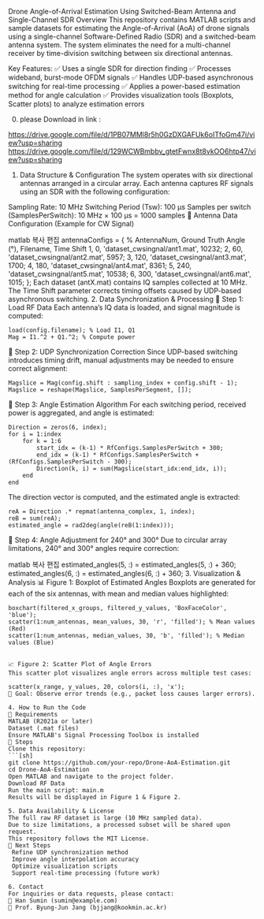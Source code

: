 Drone Angle-of-Arrival Estimation Using Switched-Beam Antenna and Single-Channel SDR
Overview
This repository contains MATLAB scripts and sample datasets for estimating the Angle-of-Arrival (AoA) of drone signals using a single-channel Software-Defined Radio (SDR) and a switched-beam antenna system. The system eliminates the need for a multi-channel receiver by time-division switching between six directional antennas.

Key Features:
✅ Uses a single SDR for direction finding
✅ Processes wideband, burst-mode OFDM signals
✅ Handles UDP-based asynchronous switching for real-time processing
✅ Applies a power-based estimation method for angle calculation
✅ Provides visualization tools (Boxplots, Scatter plots) to analyze estimation errors

0. please Download in link : 

https://drive.google.com/file/d/1PB07MMl8r5h0GzDXGAFUk6oITfoGm47i/view?usp=sharing
https://drive.google.com/file/d/129WCWBmbbv_gtetFwnx8t8vkOO6htp47/view?usp=sharing


1. Data Structure & Configuration
The system operates with six directional antennas arranged in a circular array. Each antenna captures RF signals using an SDR with the following configuration:

Sampling Rate: 10 MHz
Switching Period (Tsw): 100 µs
Samples per switch (SamplesPerSwitch): 10 MHz × 100 µs = 1000 samples
📌 Antenna Data Configuration (Example for CW Signal)

matlab
복사
편집
antennaConfigs = {
    % AntennaNum, Ground Truth Angle (°), Filename, Time Shift
    1, 0, 'dataset_cwsingnal/ant1.mat', 10232;
    2, 60, 'dataset_cwsingnal/ant2.mat', 5957;
    3, 120, 'dataset_cwsingnal/ant3.mat', 1700;
    4, 180, 'dataset_cwsingnal/ant4.mat', 8361;
    5, 240, 'dataset_cwsingnal/ant5.mat', 10538;
    6, 300, 'dataset_cwsingnal/ant6.mat', 1015;
};
Each dataset (antX.mat) contains IQ samples collected at 10 MHz.
The Time Shift parameter corrects timing offsets caused by UDP-based asynchronous switching.
2. Data Synchronization & Processing
🔹 Step 1: Load RF Data
Each antenna’s IQ data is loaded, and signal magnitude is computed:

```[matlab]
load(config.filename); % Load I1, Q1
Mag = I1.^2 + Q1.^2; % Compute power
```

🔹 Step 2: UDP Synchronization Correction
Since UDP-based switching introduces timing drift, manual adjustments may be needed to ensure correct alignment:

```[matlab]
Magslice = Mag(config.shift : sampling_index + config.shift - 1);
Magslice = reshape(Magslice, SamplesPerSegment, []);
```

🔹 Step 3: Angle Estimation Algorithm
For each switching period, received power is aggregated, and angle is estimated:

```[matlab]
Direction = zeros(6, index);
for i = 1:index
    for k = 1:6
        start_idx = (k-1) * RfConfigs.SamplesPerSwitch + 300;
        end_idx = (k-1) * RfConfigs.SamplesPerSwitch + (RfConfigs.SamplesPerSwitch - 300);
        Direction(k, i) = sum(Magslice(start_idx:end_idx, i));
    end
end
```
The direction vector is computed, and the estimated angle is extracted:

```[matlab]
reA = Direction .* repmat(antenna_complex, 1, index);
reB = sum(reA);
estimated_angle = rad2deg(angle(reB(1:index)));
```
🔹 Step 4: Angle Adjustment for 240° and 300°
Due to circular array limitations, 240° and 300° angles require correction:

matlab
복사
편집
estimated_angles(5, :) = estimated_angles(5, :) + 360;
estimated_angles(6, :) = estimated_angles(6, :) + 360;
3. Visualization & Analysis
📊 Figure 1: Boxplot of Estimated Angles
Boxplots are generated for each of the six antennas, with mean and median values highlighted:
```
boxchart(filtered_x_groups, filtered_y_values, 'BoxFaceColor', 'blue');
scatter(1:num_antennas, mean_values, 30, 'r', 'filled'); % Mean values (Red)
scatter(1:num_antennas, median_values, 30, 'b', 'filled'); % Median values (Blue)


📈 Figure 2: Scatter Plot of Angle Errors
This scatter plot visualizes angle errors across multiple test cases:

scatter(x_range, y_values, 20, colors(i, :), 'x');
📌 Goal: Observe error trends (e.g., packet loss causes larger errors).

4. How to Run the Code
🔹 Requirements
MATLAB (R2021a or later)
Dataset (.mat files)
Ensure MATLAB's Signal Processing Toolbox is installed
🔹 Steps
Clone this repository:
```[sh]
git clone https://github.com/your-repo/Drone-AoA-Estimation.git
cd Drone-AoA-Estimation
Open MATLAB and navigate to the project folder.
Download RF Data
Run the main script: main.m
Results will be displayed in Figure 1 & Figure 2.

5. Data Availability & License
The full raw RF dataset is large (10 MHz sampled data).
Due to size limitations, a processed subset will be shared upon request.
This repository follows the MIT License.
📌 Next Steps
 Refine UDP synchronization method
 Improve angle interpolation accuracy
 Optimize visualization scripts
 Support real-time processing (future work)

6. Contact
For inquiries or data requests, please contact:
📧 Han Sumin (sumin@example.com)
📧 Prof. Byung-Jun Jang (bjjang@kookmin.ac.kr)
